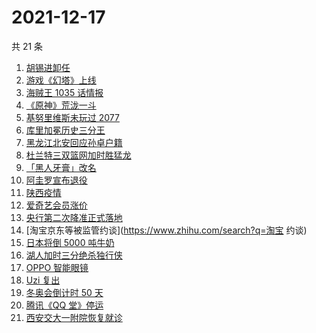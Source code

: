 # 2021-12-17

共 21 条

<!-- BEGIN -->
<!-- 最后更新时间 Fri Dec 17 2021 07:07:03 GMT+0800 (China Standard Time) -->

1. [胡锡进卸任](https://www.zhihu.com/search?q=胡锡进)
1. [游戏《幻塔》上线](https://www.zhihu.com/search?q=幻塔)
1. [海贼王 1035 话情报](https://www.zhihu.com/search?q=海贼王)
1. [《原神》荒泷一斗](https://www.zhihu.com/search?q=原神)
1. [基努里维斯未玩过 2077](https://www.zhihu.com/search?q=赛博朋克2077)
1. [库里加冕历史三分王](https://www.zhihu.com/search?q=库里)
1. [黑龙江北安回应孙卓户籍](https://www.zhihu.com/search?q=孙卓)
1. [杜兰特三双篮网加时胜猛龙](https://www.zhihu.com/search?q=篮网)
1. [「黑人牙膏」改名](https://www.zhihu.com/search?q=黑人牙膏)
1. [阿圭罗宣布退役](https://www.zhihu.com/search?q=阿圭罗)
1. [陕西疫情](https://www.zhihu.com/search?q=陕西)
1. [爱奇艺会员涨价](https://www.zhihu.com/search?q=爱奇艺)
1. [央行第二次降准正式落地](https://www.zhihu.com/search?q=央行降准)
1. [淘宝京东等被监管约谈](https://www.zhihu.com/search?q=淘宝 约谈)
1. [日本将倒 5000 吨牛奶](https://www.zhihu.com/search?q=日本倒奶)
1. [湖人加时三分绝杀独行侠](https://www.zhihu.com/search?q=湖人)
1. [OPPO 智能眼镜](https://www.zhihu.com/search?q=oppo)
1. [Uzi 复出](https://www.zhihu.com/search?q=uzi)
1. [冬奥会倒计时 50 天](https://www.zhihu.com/search?q=冬奥会)
1. [腾讯《QQ 堂》停运](https://www.zhihu.com/search?q=QQ堂)
1. [西安交大一附院恢复就诊](https://www.zhihu.com/search?q=西安交大一附院)

<!-- END -->
